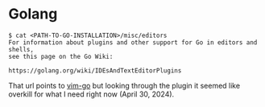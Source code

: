 # Golang

```
$ cat <PATH-TO-GO-INSTALLATION>/misc/editors
For information about plugins and other support for Go in editors and shells,
see this page on the Go Wiki:

https://golang.org/wiki/IDEsAndTextEditorPlugins
```

That url points to [vim-go](https://github.com/fatih/vim-go) but looking through the plugin it seemed like overkill for what I need right now (April 30, 2024).